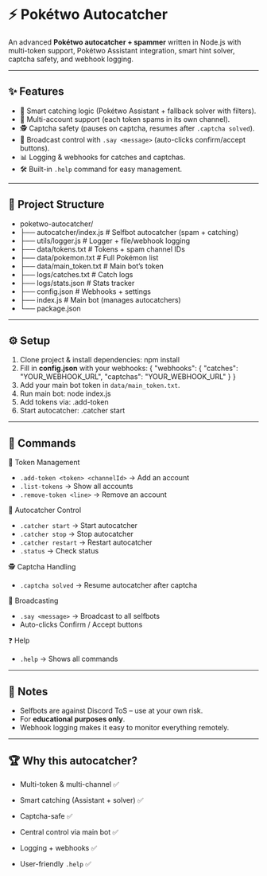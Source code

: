 # ⚡ Pokétwo Autocatcher

An advanced **Pokétwo autocatcher + spammer** written in Node.js with multi-token support, Pokétwo Assistant integration, smart hint solver, captcha safety, and webhook logging.

---

## ✨ Features
- 🎯 Smart catching logic (Pokétwo Assistant + fallback solver with filters).
- 🤖 Multi-account support (each token spams in its own channel).
- 🕵️ Captcha safety (pauses on captcha, resumes after `.captcha solved`).
- 📢 Broadcast control with `.say <message>` (auto-clicks confirm/accept buttons).
- 📊 Logging & webhooks for catches and captchas.
- 🛠️ Built-in `.help` command for easy management.

---

## 📂 Project Structure
 - poketwo-autocatcher/
 - ├── autocatcher/index.js       # Selfbot autocatcher (spam + catching)
 - ├── utils/logger.js            # Logger + file/webhook logging
 - ├── data/tokens.txt            # Tokens + spam channel IDs
 - ├── data/pokemon.txt           # Full Pokémon list
 - ├── data/main_token.txt        # Main bot’s token
 - ├── logs/catches.txt           # Catch logs
 - ├── logs/stats.json            # Stats tracker
 - ├── config.json                # Webhooks + settings
 - ├── index.js                   # Main bot (manages autocatchers)
 - └── package.json

---

## ⚙️ Setup
1. Clone project & install dependencies:
   npm install
2. Fill in **config.json** with your webhooks:
   {
     "webhooks": {
       "catches": "YOUR_WEBHOOK_URL",
       "captchas": "YOUR_WEBHOOK_URL"
     }
   }
3. Add your main bot token in `data/main_token.txt`.
4. Run main bot:
   node index.js
5. Add tokens via:
   .add-token <userToken> <channelId>
6. Start autocatcher:
   .catcher start

---

## 📜 Commands
🔑 Token Management  
- `.add-token <token> <channelId>` → Add an account  
- `.list-tokens` → Show all accounts  
- `.remove-token <line>` → Remove an account  

🤖 Autocatcher Control  
- `.catcher start` → Start autocatcher  
- `.catcher stop` → Stop autocatcher  
- `.catcher restart` → Restart autocatcher  
- `.status` → Check status  

🕵️ Captcha Handling  
- `.captcha solved` → Resume autocatcher after captcha  

📢 Broadcasting  
- `.say <message>` → Broadcast to all selfbots  
- Auto-clicks Confirm / Accept buttons  

❓ Help  
- `.help` → Shows all commands  

---

## 📖 Notes
- Selfbots are against Discord ToS – use at your own risk.  
- For **educational purposes only**.  
- Webhook logging makes it easy to monitor everything remotely.  

---

## 🏆 Why this autocatcher?
- Multi-token & multi-channel ✅  
- Smart catching (Assistant + solver) ✅  
- Captcha-safe ✅  
- Central control via main bot ✅  
- Logging + webhooks ✅  

- User-friendly `.help` ✅
